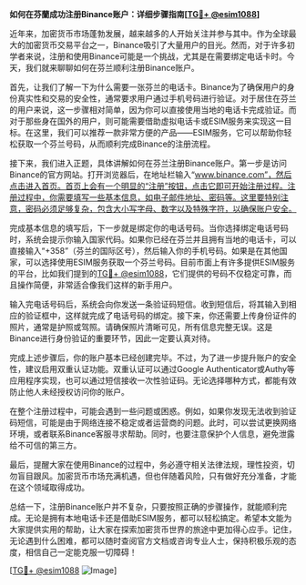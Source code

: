 **如何在芬蘭成功注册Binance账户：详细步骤指南[[TG💪+ @esim1088](https://t.me/s/esim1088)]**

近年来，加密货币市场蓬勃发展，越来越多的人开始关注并参与其中。作为全球最大的加密货币交易平台之一，Binance吸引了大量用户的目光。然而，对于许多初学者来说，注册和使用Binance可能是一个挑战，尤其是在需要绑定电话卡时。今天，我们就来聊聊如何在芬兰顺利注册Binance账户。

首先，让我们了解一下为什么需要一张芬兰的电话卡。Binance为了确保用户的身份真实性和交易的安全性，通常要求用户通过手机号码进行验证。对于居住在芬兰的用户来说，这一步骤相对简单，因为你可以直接使用当地的电话卡完成验证。而对于那些身在国外的用户，则可能需要借助虚拟电话卡或ESIM服务来实现这一目标。在这里，我们可以推荐一款非常方便的产品——ESIM服务，它可以帮助你轻松获取一个芬兰号码，从而顺利完成Binance的注册流程。

接下来，我们进入正题，具体讲解如何在芬兰注册Binance账户。第一步是访问Binance的官方网站。打开浏览器后，在地址栏输入“www.binance.com”，然后点击进入首页。首页上会有一个明显的“注册”按钮，点击它即可开始注册过程。注册过程中，你需要填写一些基本信息，如电子邮件地址、密码等。这里要特别注意，密码必须足够复杂，包含大小写字母、数字以及特殊字符，以确保账户安全。

完成基本信息的填写后，下一步就是绑定你的电话号码。当你选择绑定电话号码时，系统会提示你输入国家代码。如果你已经在芬兰并且拥有当地的电话卡，可以直接输入“+358”（芬兰的国际区号），然后输入你的手机号码。如果是在其他国家，可以选择使用ESIM服务获取一个芬兰号码。目前市面上有许多提供ESIM服务的平台，比如我们提到的[TG💪+ @esim1088](https://t.me/s/esim1088)，它们提供的号码不仅稳定可靠，而且操作简便，非常适合像我们这样的新手用户。

输入完电话号码后，系统会向你发送一条验证码短信。收到短信后，将其输入到相应的验证框中，这样就完成了电话号码的绑定。接下来，你还需要上传身份证件的照片，通常是护照或驾照。请确保照片清晰可见，所有信息完整无误。这是Binance进行身份验证的重要环节，因此一定要认真对待。

完成上述步骤后，你的账户基本已经创建完毕。不过，为了进一步提升账户的安全性，建议启用双重认证功能。双重认证可以通过Google Authenticator或Authy等应用程序实现，也可以通过短信接收一次性验证码。无论选择哪种方式，都能有效防止他人未经授权访问你的账户。

在整个注册过程中，可能会遇到一些问题或困惑。例如，如果你发现无法收到验证码短信，可能是由于网络连接不稳定或者运营商的问题。此时，可以尝试更换网络环境，或者联系Binance客服寻求帮助。同时，也要注意保护个人信息，避免泄露给不可信的第三方。

最后，提醒大家在使用Binance的过程中，务必遵守相关法律法规，理性投资，切勿盲目跟风。加密货币市场充满机遇，但也伴随着风险，只有做好充分准备，才能在这个领域取得成功。

总结一下，注册Binance账户并不复杂，只要按照正确的步骤操作，就能顺利完成。无论是拥有本地电话卡还是借助ESIM服务，都可以轻松搞定。希望本文能为大家提供实用的帮助，让大家在探索加密货币世界的旅途中更加得心应手。记住，无论遇到什么困难，都可以随时查阅官方文档或咨询专业人士，保持积极乐观的态度，相信自己一定能克服一切障碍！

[[TG💪+ @esim1088](https://t.me/s/esim1088) ![Image](https://i.postimg.cc/4NQfJmqS/Snipaste-2025-05-13-00-14-12.png)]